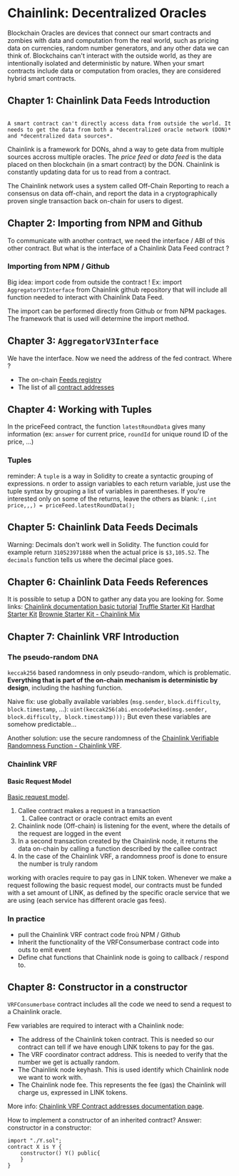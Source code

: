 # Chainlink: Decentralized Oracles

Blockchain Oracles are devices that connect our smart contracts and zombies with data and computation from the real world, such as pricing data on currencies, random number generators, and any other data we can think of. Blockchains can't interact with the outside world, as they are intentionally isolated and deterministic by nature. When your smart contracts include data or computation from oracles, they are considered hybrid smart contracts.

## Chapter 1: Chainlink Data Feeds Introduction
                                                                                                                                                                                                                   A smart contract can't directly access data from outside the world. It needs to get the data from both a *decentralized oracle network (DON)* and *decentralized data sources*.
Chainlink is a framework for DONs, ahnd a way to gete data from multiple sources accross multiple oracles. The *price feed* or *data feed* is the data placed on then blockchain (in a smart contract) by the DON.
Chainlink is constantly updating data for us to read from a contract.

The Chainlink network uses a system called Off-Chain Reporting to reach a consensus on data off-chain, and report the data in a cryptographically proven single transaction back on-chain for users to digest.

## Chapter 2: Importing from NPM and Github

To communicate with another contract, we need the interface / ABI of this other contract. But what is the interface of a Chainlink Data Feed contract ?

### Importing from NPM / Github
Big idea: import code from outside the contract !
Ex: import `AggregatorV3Interface` from Chainlink github repository that will include all function needed to interact with Chainlink Data Feed.

The import can be performed directly from Github or from NPM packages. The framework that is used will determine the import method.

## Chapter 3: `AggregatorV3Interface`

We have the interface. Now we need the address of the fed contract. Where ?
- The on-chain [Feeds registry](https://docs.chain.link/docs/feed-registry/)
- The list of all [contract addresses](https://docs.chain.link/docs/reference-contracts/)

## Chapter 4: Working with Tuples

In the priceFeed contract, the function `latestRoundData` gives many information (ex: `answer` for current price, `roundId` for unique round ID of the price, ...)
### Tuples
reminder: A `tuple` is a way in Solidity to create a syntactic grouping of expressions.
n order to assign variables to each return variable, just use the tuple syntax by grouping a list of variables in parentheses.
If you're interested only on some of the returns, leave the others as blank:
`(,int price,,,) = priceFeed.latestRoundData();`

## Chapter 5: Chainlink Data Feeds Decimals
Warning: Decimals don't work well in Solidity. The function could for example return `310523971888` when the actual price is `$3,105.52`.
The `decimals` function tells us where the decimal place goes.

## Chapter 6: Chainlink Data Feeds References
It is possible to setup a DON to gather any data you are looking for.
Some links:
[Chainlink documentation basic tutorial](https://docs.chain.link/docs/beginners-tutorial/)
[Truffle Starter Kit](https://github.com/smartcontractkit/truffle-starter-kit)
[Hardhat Starter Kit](https://github.com/smartcontractkit/hardhat-starter-kit)
[Brownie Starter Kit - Chainlink Mix](https://github.com/smartcontractkit/chainlink-mix)

## Chapter 7: Chainlink VRF Introduction

### The pseudo-random DNA
`keccak256` based randomness in only pseudo-random, which is problematic. **Everything that is part of the on-chain mechanism is deterministic by design**, including the hashing function.

Naive fix: use globally available variables (`msg.sender`, `block.difficulty`, `block.timestamp`, ...):
`uint(keccak256(abi.encodePacked(msg.sender, block.difficulty, block.timestamp)));`
But even these variables are somehow predictable...

Another solution: use the secure randomness of the [Chainlink Verifiable Randomness Function - Chainlink VRF](https://docs.chain.link/docs/get-a-random-number/).

### Chainlink VRF
#### Basic Request Model
[Basic request model](https://docs.chain.link/docs/architecture-request-model/).


1. Callee contract makes a request in a transaction
    1. Callee contract or oracle contract emits an event
2. Chainlink node (Off-chain) is listening for the event, where the details of the request are logged in the event
3. In a second transaction created by the Chainlink node, it returns the data on-chain by calling a function described by the callee contract
4. In the case of the Chainlink VRF, a randomness proof is done to ensure the number is truly random

working with oracles require to pay gas in LINK token. Whenever we make a request following the basic request model, our contracts must be funded with a set amount of LINK, as defined by the specific oracle service that we are using (each service has different oracle gas fees).

### In practice
- pull the Chainlink VRF contract code froù NPM / Github
- Inherit the functionality of the VRFConsumerbase contract code into outs to emit event
- Define chat functions that Chainlink node is going to callback / respond to.

## Chapter 8: Constructor in a constructor

`VRFConsumerbase` contract includes all the code we need to send a request to a Chainlink oracle.

Few variables are required to interact with a Chainlink node:
- The address of the Chainlink token contract. This is needed so our contract can tell if we have enough LINK tokens to pay for the gas.
- The VRF coordinator contract address. This is needed to verify that the number we get is actually random.
- The Chainlink node keyhash. This is used identify which Chainlink node we want to work with.
- The Chainlink node fee. This represents the fee (gas) the Chainlink will charge us, expressed in LINK tokens.

More info: [Chainlink VRF Contract addresses documentation page](https://docs.chain.link/docs/vrf-contracts/).

How to implement a constructor of an inherited contract? Answer: constructor in a constructor:

```
import "./Y.sol";
contract X is Y {
    constructor() Y() public{
    }
}
```

